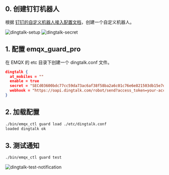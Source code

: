 ## 0. 创建钉钉机器人
根据 [钉钉的自定义机器人接入配置文档](https://open.dingtalk.com/document/robots/custom-robot-access)，创建一个自定义机器人。

![dingtalk-setup](/img/dingtalk-setup.png)
![dingtalk-secret](/img/dingtalk-secret.png)

## 1. 配置 emqx_guard_pro
在 EMQX 的 etc 目录下创建一个 dingtalk.conf 文件。


```json
dingtalk {
  at_mobiles = ""
  enable = true
  secret = "SECd03600bdc77cc59da73ac6af38f58ba2a6c01c76e6e821503db15e7d4821ac06"
  webhook = "https://oapi.dingtalk.com/robot/send?access_token=your-access-token"
}
```

## 2. 加载配置
```bash
./bin/emqx_ctl guard load ./etc/dingtalk.conf
loaded dingtalk ok
```

## 3. 测试通知
```bash
./bin/emqx_ctl guard test
```
![dingtalk-test-notification](/img/dingtalk-test-notification.png)
